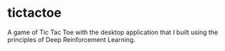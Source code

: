# tictactoe
A game of Tic Tac Toe with the desktop application that I built using the principles of Deep Reinforcement Learning.
